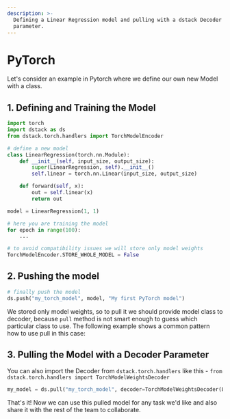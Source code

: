 ```yaml
---
description: >-
  Defining a Linear Regression model and pulling with a dstack Decoder
  parameter.
---
```


# PyTorch

Let's consider an example in Pytorch where we define our own new Model with a class.

## 1. Defining and Training the Model

```python
import torch
import dstack as ds
from dstack.torch.handlers import TorchModelEncoder

# define a new model
class LinearRegression(torch.nn.Module):
    def __init__(self, input_size, output_size):
        super(LinearRegression, self).__init__()
        self.linear = torch.nn.Linear(input_size, output_size)

    def forward(self, x):
        out = self.linear(x)
        return out

model = LinearRegression(1, 1)

# here you are training the model
for epoch in range(100):
    ...

# to avoid compatibility issues we will store only model weights   
TorchModelEncoder.STORE_WHOLE_MODEL = False
```

## 2. Pushing the model

```python
# finally push the model
ds.push("my_torch_model", model, "My first PyTorch model")
```

We stored only model weights, so to pull it we should provide model class to decoder, because `pull` method is not smart enough to guess which particular class to use. The following example shows a common pattern how to use pull in this case:

## 3. Pulling the Model with a Decoder Parameter

You can also import the Decoder from `dstack.torch.handlers` like this - `from dstack.torch.handlers import TorchModelWeightsDecoder`

```python
my_model = ds.pull("my_torch_model", decoder=TorchModelWeightsDecoder(LinearRegression(1, 1)))
```

That's it! Now we can use this pulled model for any task we'd like and also share it with the rest of the team to collaborate.

